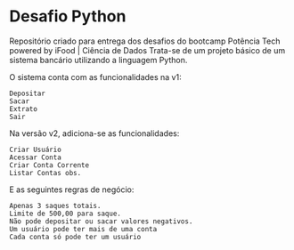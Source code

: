 # Desafio Python

Repositório criado para entrega dos desafios do bootcamp Potência Tech powered by iFood | Ciência de Dados
Trata-se de um projeto básico de um sistema bancário utilizando a linguagem Python.

O sistema conta com as funcionalidades na v1:

    Depositar
    Sacar
    Extrato
    Sair

Na versão v2, adiciona-se as funcionalidades:

    Criar Usuário
    Acessar Conta
    Criar Conta Corrente
    Listar Contas obs. 

E as seguintes regras de negócio:

    Apenas 3 saques totais.
    Limite de 500,00 para saque.
    Não pode depositar ou sacar valores negativos.
    Um usuário pode ter mais de uma conta
    Cada conta só pode ter um usuário
